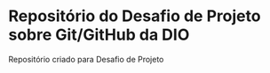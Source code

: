 # Repositório do Desafio de Projeto sobre Git/GitHub da DIO

Repositório criado para Desafio de Projeto
